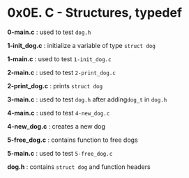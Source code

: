 # 0x0E. C - Structures, typedef

**0-main.c** : used to test `dog.h`

**1-init_dog.c** : initialize a variable of type `struct dog`

**1-main.c** : used to test `1-init_dog.c`

**2-main.c** : used to test `2-print_dog.c`

**2-print_dog.c** : prints `struct dog`

**3-main.c** : used to test `dog.h` after adding`dog_t` in `dog.h`

**4-main.c** : used to test `4-new_dog.c`

**4-new_dog.c** : creates a new dog

**5-free_dog.c** : contains function to free dogs

**5-main.c** : used to test `5-free_dog.c`

**dog.h** : contains `struct dog` and function headers
